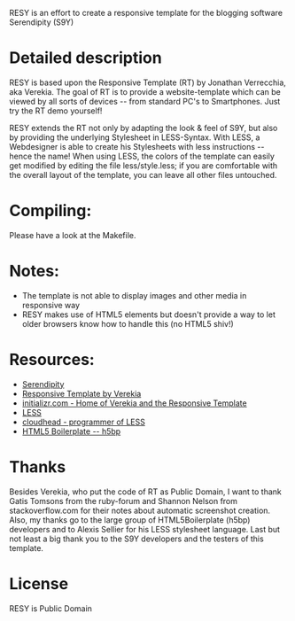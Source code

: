 RESY is an effort to create a responsive template for the blogging software Serendipity (S9Y)


# Detailed description

RESY is based upon the Responsive Template (RT) by Jonathan Verrecchia, aka Verekia. The goal of RT is to provide a website-template which can be viewed by all sorts of devices -- from standard PC's to Smartphones. Just try the RT demo yourself!

RESY extends the RT not only by adapting the look & feel of S9Y, but also by providing the underlying Stylesheet in LESS-Syntax. With LESS, a Webdesigner is able to create his Stylesheets with less instructions -- hence the name! 
When using LESS, the colors of the template can easily get modified by editing the file less/style.less; if you are comfortable with the overall layout of the template, you can leave all other files untouched.


# Compiling:

Please have a look at the Makefile.


# Notes:

  - The template is not able to display images and other media in responsive way
  - RESY makes use of HTML5 elements but doesn't provide a way to let older browsers know how to handle this (no HTML5 shiv!)


# Resources:

  - [Serendipity](http://www.s9y.org/)
  - [Responsive Template by Verekia](http://www.initializr.com/try)
  - [initializr.com - Home of Verekia and the Responsive Template](http://www.initializr.com/)
  - [LESS](http://lesscss.org/)
  - [cloudhead - programmer of LESS](http://cloudhead.io/)
  - [HTML5 Boilerplate -- h5bp](http://www.html5boilerplate.com/)


# Thanks

Besides Verekia, who put the code of RT as Public Domain, I want to thank Gatis Tomsons from the ruby-forum and Shannon Nelson from stackoverflow.com for their notes about automatic screenshot creation.
Also, my thanks go to the large group of HTML5Boilerplate (h5bp) developers and to Alexis Sellier for his LESS stylesheet language.
Last but not least a big thank you to the S9Y developers and the testers of this template.


# License

RESY is Public Domain
